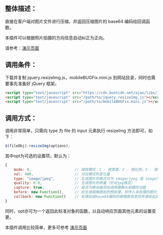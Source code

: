 整体描述：
--------
直接在客户端对图片文件进行压缩，并返回压缩图片的 base64 编码给回调函数。

本插件可以根据照片拍摄的方向信息自动纠正为正向。

请参考：[演示页面](https://windy2006.github.io/jquery.resizeImg/)

调用条件：
--------
下载并复制 jquery.resizeImg.js，mobileBUGFix.mini.js 到网站目录，同时也需要事先准备好 jQuery 框架。

```html
<script type="text/javascript" src="https://cdn.bootcdn.net/ajax/libs/jquery/3.5.1/jquery.min.js"></script>
<script type="text/javascript" src="/path/to/jquery.resizeImg.js"></script>
<script type="text/javascript" src="/path/to/mobileBUGFix.mini.js"></script>
```

调用方式：
--------
调用非常简单，只需向 type 为 file 的 input 元素执行 resizeImg 方法即可，如下：
```javascript
$(fileObj).resizeImg(options);
```
其中opt为可选的设置项，默认为：
```javascript
{
    mode: 0,                    // 缩放模式：1 - 按宽度，2 - 按比例，3 - 按大小
    val: 400,                   // 对应模式的变化量
    type: "image/jpeg",         // 生成图片的格式可为 image/jpeg 或 image/png
    quality: 0.8,               // 生成图片的质量（针对jpg格式）
    capture: true,              // 是否为移动端添加调用摄像头拍摄的功能
    before: new Function(),     // 在生成缩略图前的预处理，将传入未处理的图片文件对象
    callback: new Function()    // 处理后经base64编码的缩略图信息将传递给此回调函数
}
```
同时，opt亦可为一个返回此标准对象的函数，以自动响应页面其他元素的设置变更。

本插件调用比较简单，更多可参考 [演示页面](https://windy2006.github.io/jquery.resizeImg/)